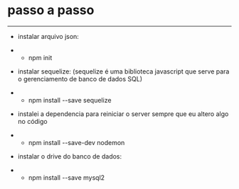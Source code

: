 # passo a passo
---

* instalar arquivo json:
* * npm init

* instalar sequelize: (sequelize é uma biblioteca javascript que serve para o gerenciamento de banco de dados SQL)
* * npm install --save sequelize

* instalei a dependencia para reiniciar o server sempre que eu altero algo no código
* * npm install --save-dev nodemon

* instalar o drive do banco de dados:
* * npm install --save mysql2